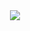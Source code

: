<div align= "center">
    <img src="https://capsule-render.vercel.app/api?type=waving&color=auto&height=180&text=kimns2247's GitHub Profile&animation=fadeIn&fontColor=000000&fontSize=60" />
    </div>

<!--
**kimns2247/kimns2247** is a ✨ _special_ ✨ repository because its `README.md` (this file) appears on your GitHub profile.

Here are some ideas to get you started:

- 🔭 I’m currently working on ...
- 🌱 I’m currently learning ...
- 👯 I’m looking to collaborate on ...
- 🤔 I’m looking for help with ...
- 💬 Ask me about ...
- 📫 How to reach me: ...
- 😄 Pronouns: ...
- ⚡ Fun fact: ...
-->
